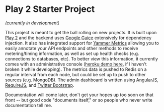 Play 2 Starter Project 
=========
_(currently in development)_

This project is meant to get the ball rolling on new projects.  It is built upon [Play 2](http://www.playframework.org/documentation/2.0/JavaHome) and the backend uses [Google Guice](http://code.google.com/p/google-guice/) extensively for dependency injection.  It also has integrated support for [Yammer Metrics](http://metrics.codahale.com/) allowing you to easily annotate your API endpoints and other methods to receive metering/timing information, as well as set up health checks (e.g. connections to databases, etc).  To better view this information, it currently comes with an administrative console ([heroku demo here](http://boiling-harbor-4632.herokuapp.com/admin#/health), if I haven't broken it while developing).  The metrics data is pushed to Redis on a regular interval from each node, but could be set up to push to other sources (e.g. MongoDB).  The admin dashboard is written using [AngularJS](http://angularjs.org/), [RequireJS](http://requirejs.org/), and [Twitter Bootstrap](http://twitter.github.com/bootstrap/).

Documentation will come later, don't get your hopes up too soon on that front -- but good code "documents itself," or so people who never write documentation tell me.